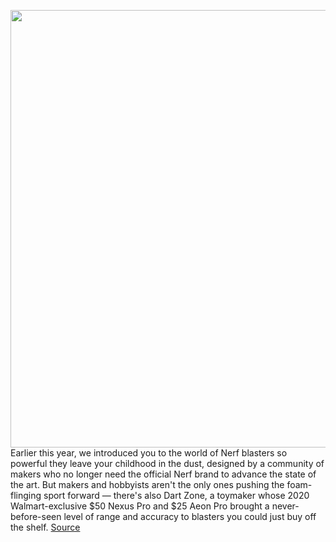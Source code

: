 <img src='https://cdn.vox-cdn.com/thumbor/YqXNs65dkqbNHOdPsnZfoMpFsrM=/0x0:2040x1360/1200x675/filters:focal(918x679:1244x1005)/cdn.vox-cdn.com/uploads/chorus_image/image/69926185/vpavic_210928_4778_0017.0.jpg' width='700px' /><br/>
Earlier this year, we introduced you to the world of Nerf blasters so powerful they leave your childhood in the dust, designed by a community of makers who no longer need the official Nerf brand to advance the state of the art. But makers and hobbyists aren't the only ones pushing the foam-flinging sport forward — there's also Dart Zone, a toymaker whose 2020 Walmart-exclusive $50 Nexus Pro and $25 Aeon Pro brought a never-before-seen level of range and accuracy to blasters you could just buy off the shelf.
<a href='https://www.theverge.com/22699272/dart-zone-pro-mk-3-preview-blaster-prime-time-toys-nerf-price'> Source <a/>